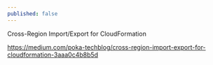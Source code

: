 ```yaml
---
published: false
---
```

Cross-Region Import/Export for CloudFormation

https://medium.com/poka-techblog/cross-region-import-export-for-cloudformation-3aaa0c4b8b5d

